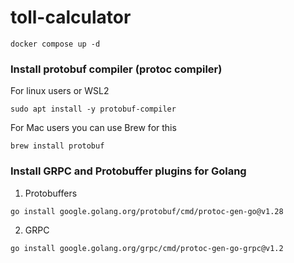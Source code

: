 # toll-calculator

```
docker compose up -d
```

### Install protobuf compiler (protoc compiler)
For linux users or WSL2
```
sudo apt install -y protobuf-compiler
```

For Mac users you can use Brew for this
```
brew install protobuf
```

### Install GRPC and Protobuffer plugins for Golang
1. Protobuffers
```
go install google.golang.org/protobuf/cmd/protoc-gen-go@v1.28
```
2. GRPC
```
go install google.golang.org/grpc/cmd/protoc-gen-go-grpc@v1.2
```